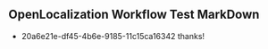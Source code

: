 ## OpenLocalization Workflow Test MarkDown
* 20a6e21e-df45-4b6e-9185-11c15ca16342 thanks!

<!--HONumber=Jul16_HO3-->


